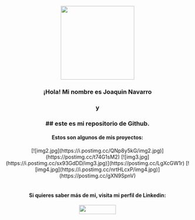 <p align="center">
  <img src="https://github.com/jnavarromarti/images/blob/main/img1.jpeg" width="200" align="center">
</p>
<p align="center">
<h3 align="center">¡Hola! Mi nombre es Joaquin Navarro <br></h3>
<h3 align="center">y <br></h3>
 <h3 align="center">## este es mi repositorio de Github.</h3>
</p>
<p align="center">
 <h4 align="center">Estos son algunos de mis proyectos: <br></h4>
</p>
<p align="center">
  <table>
  [![img2.jpg](https://i.postimg.cc/QNp8y5kG/img2.jpg)](https://postimg.cc/t74G1sM2)
   [![img3.jpg](https://i.postimg.cc/sx93GdDD/img3.jpg)](https://postimg.cc/LgXcGW1r) 
    [![img4.jpg](https://i.postimg.cc/nrtHLcxP/img4.jpg)](https://postimg.cc/gXN9SpnV)
  </table>
  </p>
  <p align="center">
  <h4 align="center">Si quieres saber más de mi, visita mi perfil de Linkedin: <br></h4>
  </p>
  <p align="center">
<a href="https://www.linkedin.com/in/ximo-navarro-mart%C3%AD-823995214/" align="center" ><img src ="https://upload.wikimedia.org/wikipedia/commons/thumb/a/aa/LinkedIn_2021.svg/1920px-LinkedIn_2021.svg.png" height="25px" width="100px"></a>
  </p>
